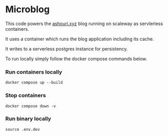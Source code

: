 # Microblog

This code powers the [ashouri.xyz](https://ashouri.xyz) blog running on scaleway as servlerless containers.

It uses a container which runs the blog application including its cache.

It writes to a serverless postgres instance for persistency.

To run locally simply follow the docker compose commands below.

### Run containers locally

`docker compose up --build`

### Stop containers

`docker compose down -v`

### Run binary locally

`source .env.dev`